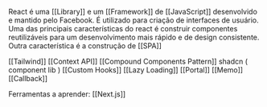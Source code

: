 React é uma [[Library]] e um [[Framework]] de [[JavaScript]] desenvolvido e mantido pelo Facebook. É utilizado para criação de interfaces de usuário.
Uma das principais características do react é construir componentes reutilizáveis para um desenvolvimento mais rápido e de design consistente. Outra característica é a construção de [[SPA]]


[[Tailwind]]
[[Context API]]
[[Compound Components Pattern]]
shadcn ( component lib )
[[Custom Hooks]]
[[Lazy Loading]]
[[Portal]]
[[Memo]]
[[Callback]]

Ferramentas a aprender:
	[[Next.js]]


